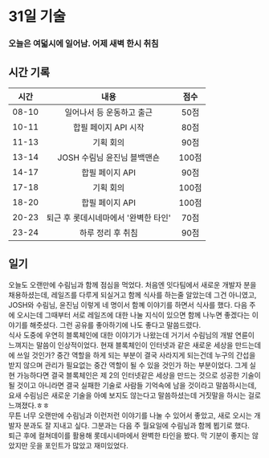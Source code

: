 # 31일 기술

### 오늘은 여덟시에 일어남. 어제 새벽 한시 취침

## 시간 기록 
|시간|내용|점수|
|:-:|:-:|:-:|
|08-10|일어나서 등 운동하고 출근|50점|
|10-11|합필 페이지 API 시작|80점|
|11-13|기획 회의|90점|
|13-14|JOSH 수림님 윤진님 블백맨숀|100점|
|14-17|합필 페이지 API|90점|
|17-18|기획 회의|100점|
|18-20|합필 페이지 API|100점|
|20-23|퇴근 후 롯데시네마에서 '완벽한 타인'|70점|
|23-24|하루 정리 후 취침|90점|

## 일기
오늘도 오랜만에 수림님과 함께 점심을 먹었다. 처음엔 잇다팀에서 새로운 개발자 분을 채용하셨는데, 레일즈를 다루게 되실거고 함께 식사를 하는줄 알았는데 그건 아니였고, JOSH와 수림님, 윤진님 이렇게 네 명이서 함꼐 이야기를 하면서 식사를 했다. 다음 주에 오시는데 그때부터 서로 레일즈에 대한 나눌 지식이 있으면 함께 나누면 좋겠다는 이야기를 해줏셨다. 그런 공유를 좋아하기에 나도 좋다고 말씀드렸다.  
식사 도중에 우연히 블록체인에 대한 이야기가 나왔는데 거기서 수림님의 개발 연륜이 느껴지는 말씀이 인상적이었다. 현재 블록체인이 인터넷과 같은 새로운 세상을 만드는데에 쓰일 것인가? 중간 역할을 하게 되는 부분이 결국 사라지게 되는건데 누구의 간섭을 받지 않으며 관리가 필요없는 중간 역할이 될 수 있을 것인가 하는 부분이었다. 그게 실현 가능하다면 결국 블록체인은 제 2의 인터넷같은 세상을 만드는 것으로 성공한 기술이 될 것이고 아니라면 결국 실패한 기술로 사람들 기억속에 남을 것이라고 말씀하시는데, 요새 수림님은 새로운 기술을 아예 보지도 않는다고 말씀하셨는데 거짓말을 하시는 걸로 느껴졌다.ㅎㅎ  
무튼 너무 오랜만에 수림님과 이런저런 이야기를 나눌 수 있어서 좋았고, 새로 오시는 개발자 분과도 잘 지내고 싶다. 그분과는 다음 주 월요일에 수림님과 함께 뵙기로 했다.  
퇴근 후에 컬쳐데이를 활용해 롯데시네마에서 완벽한 타인을 봤다. 막 기분이 좋지는 않았지만 웃을 포인트가 많았고 재미있었다.